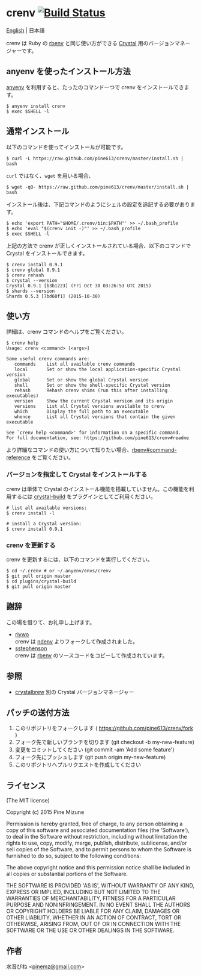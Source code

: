 # crenv [![Build Status](https://travis-ci.org/pine613/crenv.svg?branch=master)](https://travis-ci.org/pine613/crenv)

[English](README.md) | 日本語

crenv は Ruby の [rbenv](https://github.com/sstephenson/rbenv) と同じ使い方ができる [Crystal](http://crystal-lang.org/) 用のバージョンマネージャーです。

## anyenv を使ったインストール方法

[anyenv](https://github.com/riywo/anyenv) を利用すると、たったのコマンド一つで crenv をインストールできます。

```
$ anyenv install crenv
$ exec $SHELL -l
```

## 通常インストール
以下のコマンドを使ってインストールが可能です。

```
$ curl -L https://raw.github.com/pine613/crenv/master/install.sh | bash
```

`curl` ではなく、`wget` を用いる場合、

```
$ wget -qO- https://raw.github.com/pine613/crenv/master/install.sh | bash
```

インストール後は、下記コマンドのようにシェルの設定を追記する必要があります。

```
$ echo 'export PATH="$HOME/.crenv/bin:$PATH"' >> ~/.bash_profile
$ echo 'eval "$(crenv init -)"' >> ~/.bash_profile
$ exec $SHELL -l
```

上記の方法で crenv が正しくインストールされている場合、以下のコマンドで Crystal をインストールできます。

```
$ crenv install 0.9.1
$ crenv global 0.9.1
$ crenv rehash
$ crystal --version
Crystal 0.9.1 [b3b1223] (Fri Oct 30 03:26:53 UTC 2015)
$ shards --version
Shards 0.5.3 [7bd60f1] (2015-10-30)
```


## 使い方

詳細は、crenv コマンドのヘルプをご覧ください。

```
$ crenv help
Usage: crenv <command> [<args>]

Some useful crenv commands are:
   commands    List all available crenv commands
   local       Set or show the local application-specific Crystal version
   global      Set or show the global Crystal version
   shell       Set or show the shell-specific Crystal version
   rehash      Rehash crenv shims (run this after installing executables)
   version     Show the current Crystal version and its origin
   versions    List all Crystal versions available to crenv
   which       Display the full path to an executable
   whence      List all Crystal versions that contain the given executable

See `crenv help <command>' for information on a specific command.
For full documentation, see: https://github.com/pine613/crenv#readme
```

より詳細なコマンドの使い方について知りたい場合、[rbenv#command-reference](https://github.com/sstephenson/rbenv#command-reference) をご覧ください。

### バージョンを指定して Crystal をインストールする

crenv は単体で Crystal のインストール機能を搭載していません。この機能を利用するには [crystal-build](https://github.com/pine613/crystal-build) をプラグインとしてご利用ください。

```
# list all available versions:
$ crenv install -l

# install a Crystal version:
$ crenv install 0.9.1
```

### crenv を更新する
crenv を更新するには、以下のコマンドを実行してください。

```
$ cd ~/.crenv # or ~/.anyenv/envs/crenv
$ git pull origin master
$ cd plugins/crystal-build
$ git pull origin master
```

## 謝辞
この場を借りて、お礼申し上げます。

- [riywo](https://github.com/riywo)<br />
crenv は [ndenv](https://github.com/riywo/ndenv) よりフォークして作成されました。
- [sstephenson](https://github.com/sstephenson)<br />
crenv は [rbenv](https://github.com/rbenv/rbenv) のソースコードをコピーして作成されています。

## 参照
- [crystalbrew](https://github.com/pine613/crystalbrew) 別の Crystal バージョンマネージャー

## パッチの送付方法

1. このリポジトリをフォークします ( https://github.com/pine613/crenv/fork )
2. フォーク先で新しいブランチを切ります (git checkout -b my-new-feature)
3. 変更をコミットしてください (git commit -am 'Add some feature')
4. フォーク先にプッシュします (git push origin my-new-feature)
5. このリポジトリへプルリクエストを作成してください

## ライセンス
(The MIT license)

Copyright (c) 2015 Pine Mizune

Permission is hereby granted, free of charge, to any person obtaining
a copy of this software and associated documentation files (the
'Software'), to deal in the Software without restriction, including
without limitation the rights to use, copy, modify, merge, publish,
distribute, sublicense, and/or sell copies of the Software, and to
permit persons to whom the Software is furnished to do so, subject to
the following conditions:

The above copyright notice and this permission notice shall be
included in all copies or substantial portions of the Software.

THE SOFTWARE IS PROVIDED 'AS IS', WITHOUT WARRANTY OF ANY KIND,
EXPRESS OR IMPLIED, INCLUDING BUT NOT LIMITED TO THE WARRANTIES OF
MERCHANTABILITY, FITNESS FOR A PARTICULAR PURPOSE AND NONINFRINGEMENT.
IN NO EVENT SHALL THE AUTHORS OR COPYRIGHT HOLDERS BE LIABLE FOR ANY
CLAIM, DAMAGES OR OTHER LIABILITY, WHETHER IN AN ACTION OF CONTRACT,
TORT OR OTHERWISE, ARISING FROM, OUT OF OR IN CONNECTION WITH THE
SOFTWARE OR THE USE OR OTHER DEALINGS IN THE SOFTWARE.

## 作者
水音ぴね &lt;<pinemz@gmail.com>&gt;
